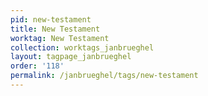 ```yaml
---
pid: new-testament
title: New Testament
worktag: New Testament
collection: worktags_janbrueghel
layout: tagpage_janbrueghel
order: '118'
permalink: /janbrueghel/tags/new-testament
---
```

